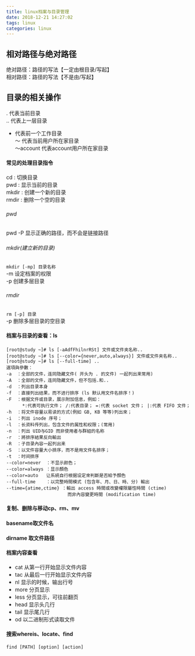 ```yaml
---
title: linux档案与目录管理
date: 2018-12-21 14:27:02
tags: linux
categories: linux
---
```

## 相对路径与绝对路径  
绝对路径：路径的写法【一定由根目录/写起】  
相对路径：路径的写法【不是由/写起】  
<!-- more -->
## 目录的相关操作  
. 代表当前目录  
.. 代表上一层目录  
- 代表前一个工作目录  
～ 代表当前用户所在家目录  
～account 代表account用户所在家目录  
#### 常见的处理目录指令
cd : 切换目录  
pwd : 显示当前的目录  
mkdir : 创建一个新的目录  
rmdir : 删除一个空的目录
###### pwd 
pwd -P 显示正确的路径，而不会是链接路径
###### mkdir(建立新的目录)    
```mkdir [-mp] 目录名称```   
-m 设定档案的权限    
-p 创建多层目录  
  
###### rmdir
```rm [-p] 目录```  
-p 删除多层目录的空目录

#### 档案与目录的查看：ls
```(linux)
[root@study ~]# ls [-aAdfFhilnrRSt] 文件或文件夹名称..
[root@study ~]# ls [--color={never,auto,always}] 文件或文件夹名称..
[root@study ~]# ls [--full-time] ..
選項與參數：
-a  ：全部的文件，连同隐藏文件( 开头为 . 的文件) 一起列出来常用)
-A  ：全部的文件，连同隐藏文件，但不包括.和..
-d  ：列出目录本身
-f  ：直接列出结果，而不进行排序 (ls 默认用文件名排序！)
-F  ：根据文件或目录，展示附加信息，例如：
      *:代表可执行文件； /:代表目录； =:代表 socket 文件； |:代表 FIFO 文件；
-h  ：将文件容量以易读的方式(例如 GB, KB 等等)列出來；
-i  ：列出 inode 序号；
-l  ：长资料传列出，包含文件的属性和权限；(常用)
-n  ：列出 UID与GID 而非使用者与群組的名称
-r  ：將排序結果反向輸出
-R  ：子目录內容一起列出来
-S  ：以文件容量大小排序，而不是用文件名排序；
-t  ：时间排序
--color=never  ：不显示颜色；
--color=always ：显示顏色
--color=auto   让系統自行根据设定來判斷是否給予顏色
--full-time    ：以完整時間模式 (包含年、月、日、時、分) 輸出
--time={atime,ctime} ：輸出 access 時間或改變權限屬性時間 (ctime) 
                       而非內容變更時間 (modification time)
```

#### 复制、删除与移动cp、rm、mv
#### basename取文件名
#### dirname 取文件路径

#### 档案内容查看
* cat 从第一行开始显示文件内容  
* tac 从最后一行开始显示文件内容  
* nl 显示的时候，输出行号
* more 分页显示  
* less 分页显示，可往前翻页
* head 显示头几行
* tail 显示尾几行
* od 以二进制形式读取文件

#### 搜索whereis、locate、find
```
find [PATH] [option] [action]
```
